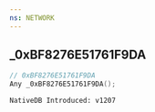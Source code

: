 ```yaml
---
ns: NETWORK
---
```

## _0xBF8276E51761F9DA

```c
// 0xBF8276E51761F9DA
Any _0xBF8276E51761F9DA();
```

```
NativeDB Introduced: v1207
```

